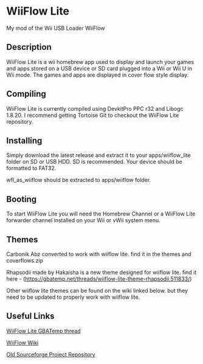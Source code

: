 # WiiFlow Lite
My mod of the Wii USB Loader WiiFlow

## Description
WiiFlow Lite is a wii homebrew app used to display and launch your games and apps stored on a USB device or SD card plugged into a Wii or Wii U in Wii mode. The games and apps are displayed in cover flow style display.

## Compiling
WiiFlow Lite is currently compiled using DevkitPro PPC r32 and Libogc 1.8.20. I recommend getting Tortoise Git to checkout the WiiFlow Lite repository.

## Installing
Simply download the latest release and extract it to your apps/wiiflow_lite folder on SD or USB HDD. SD is recommended. Your device should be formatted to FAT32.

wfl_as_wiiflow should be extracted to apps/wiiflow folder.

## Booting
To start WiiFlow Lite you will need the Homebrew Channel or a WiiFlow Lite forwarder channel installed on your Wii or vWii system menu.

## Themes
Carbonik Abz converted to work with wiiflow lite. find it in the themes and coverflows.zip

Rhapsodii made by Hakaisha is a new theme designed for wiiflow lite. find it here - (https://gbatemp.net/threads/wiiflow-lite-theme-rhapsodii.511833/)

Other wiiflow lite themes can be found on the wiki linked below. but they need to be updated to properly work with wiiflow lite.

## Useful Links
[WiiFlow Lite GBATemp thread](https://gbatemp.net/threads/wiiflow-lite.422685/)

[WiiFlow Wiki](https://sites.google.com/site/wiiflowiki4/)

[Old Sourceforge Project Repository](https://sourceforge.net/projects/wiiflow-lite/)
